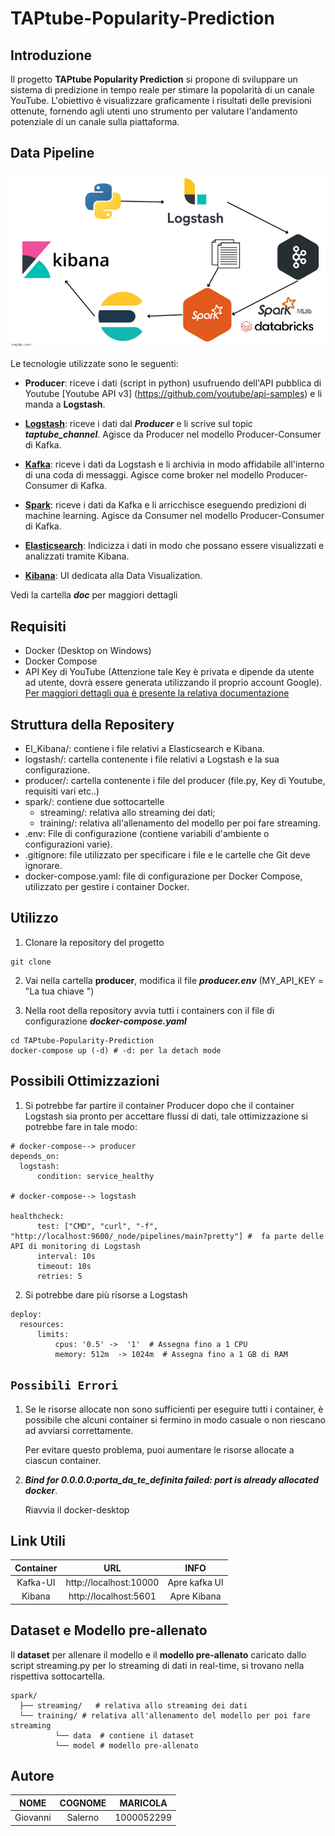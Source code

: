 # TAPtube-Popularity-Prediction

## Introduzione

Il progetto **TAPtube Popularity Prediction** si propone di sviluppare un sistema di predizione in tempo reale per stimare la popolarità di un canale YouTube. L'obiettivo è visualizzare graficamente i risultati delle previsioni ottenute, fornendo agli utenti uno strumento per valutare l'andamento potenziale di un canale sulla piattaforma.

## Data Pipeline 
<p align="center"><img src="./doc/images/pipeline.jpg" alt="Data Pipeline" width="800"/></p>
Le tecnologie utilizzate sono le seguenti:

- **Producer**: riceve i dati (script in python) usufruendo dell'API pubblica di Youtube [Youtube API v3] (https://github.com/youtube/api-samples) e li manda a **Logstash**.

- **[Logstash](https://www.elastic.co/logstash)**: riceve i dati dal ***Producer*** e li scrive sul topic ***taptube_channel***. Agisce da Producer nel modello Producer-Consumer di Kafka.
- **[Kafka](https://kafka.apache.org/)**: riceve i dati da Logstash e li archivia in modo affidabile all'interno di una coda di messaggi. Agisce come broker nel modello Producer-Consumer di Kafka.
- **[Spark](https://spark.apache.org/)**: riceve i dati da Kafka e li arricchisce eseguendo predizioni di machine learning. Agisce da Consumer nel modello Producer-Consumer di Kafka.
- **[Elasticsearch](https://www.elastic.co/)**: Indicizza i dati in modo che possano essere visualizzati e analizzati tramite Kibana.
- **[Kibana](https://www.elastic.co/kibana)**: UI dedicata alla Data Visualization.

Vedi la cartella ***doc*** per maggiori dettagli


## Requisiti
- Docker (Desktop on Windows)
- Docker Compose
- API Key di YouTube (Attenzione tale Key è privata e dipende da utente ad utente, dovrà essere generata utilizzando il proprio account Google).
[Per maggiori dettagli qua è presente la relativa documentazione](https://developers.google.com/youtube/v3/getting-started?hl=it)


## Struttura della Repositery
- El_Kibana/: contiene i file relativi a Elasticsearch e Kibana.
- logstash/: cartella contenente i file relativi a Logstash e la sua configurazione.
- producer/: cartella contenente i file del producer (file.py, Key di Youtube, requisiti vari etc..)
- spark/: contiene due sottocartelle
  - streaming/: relativa allo streaming dei dati;
  - training/: relativa all'allenamento del modello per poi fare streaming.
- .env: File di configurazione (contiene variabili d'ambiente o configurazioni varie).
- .gitignore: file utilizzato per specificare i file e le cartelle che Git deve ignorare.
- docker-compose.yaml: file di configurazione per Docker Compose, utilizzato per gestire i container Docker.


## Utilizzo

1. Clonare la repository del progetto
   
```
git clone 
```

2. Vai nella cartella **producer**, modifica il file ***producer.env*** (MY_API_KEY = "La tua chiave ")

3. Nella root della repository avvia tutti i containers con il file di configurazione ***docker-compose.yaml***

```
cd TAPtube-Popularity-Prediction 
docker-compose up (-d) # -d: per la detach mode
```

## Possibili Ottimizzazioni

1. Si potrebbe far partire il container Producer dopo che il container Logstash sia pronto per accettare flussi di dati, tale ottimizzazione si potrebbe fare in tale modo:

```
# docker-compose--> producer
depends_on:
  logstash:
      condition: service_healthy

# docker-compose--> logstash

healthcheck:
      test: ["CMD", "curl", "-f", "http://localhost:9600/_node/pipelines/main?pretty"] #  fa parte delle API di monitoring di Logstash
      interval: 10s
      timeout: 10s
      retries: 5
```
2. Si potrebbe dare più risorse a Logstash
   
```
deploy:
  resources:
      limits:
          cpus: '0.5' ->  '1'  # Assegna fino a 1 CPU
          memory: 512m  -> 1024m  # Assegna fino a 1 GB di RAM

```

## `Possibili Errori`

1. Se le risorse allocate non sono sufficienti per eseguire tutti i container, è possibile che alcuni container si fermino in modo casuale o non riescano ad avviarsi correttamente.

    Per evitare questo problema, puoi aumentare le risorse allocate a ciascun container.

3. ***Bind for 0.0.0.0:porta_da_te_definita failed: port is already allocated docker***.
 
   Riavvia il docker-desktop


## Link Utili

| Container | URL    | INFO    |
| :-----: | :---: | :---: |
| Kafka-UI | http://localhost:10000   | Apre kafka UI   |
| Kibana | http://localhost:5601   | Apre Kibana   |

## Dataset e Modello pre-allenato

Il **dataset** per allenare il modello e il **modello pre-allenato** caricato dallo script streaming.py per lo streaming di dati in real-time, si trovano nella rispettiva sottocartella.

```
spark/
  ├── streaming/   # relativa allo streaming dei dati
  └── training/ # relativa all'allenamento del modello per poi fare streaming
          └── data  # contiene il dataset
          └── model # modello pre-allenato
```

## Autore

| NOME | COGNOME    | MARICOLA    |
| :-----: | :---: | :---: |
| Giovanni |Salerno | 1000052299   |




